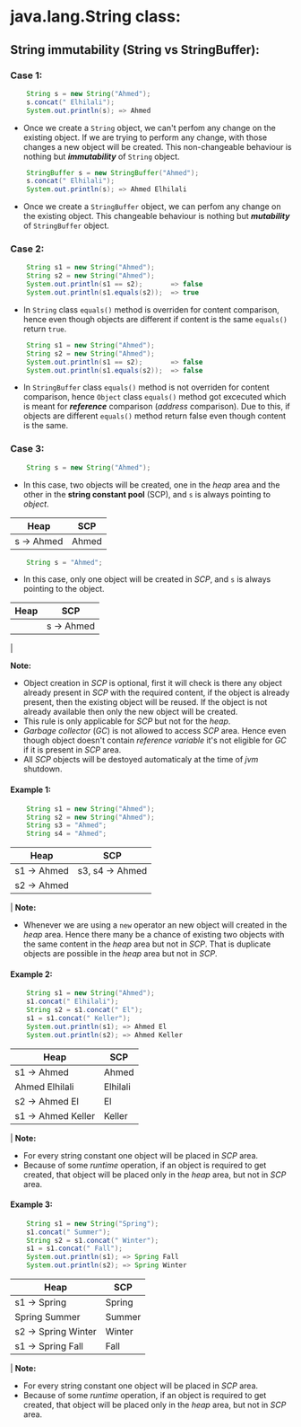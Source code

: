 # java.lang.String class:
## String immutability (String vs StringBuffer):
### Case 1:
```java
    String s = new String("Ahmed");
    s.concat(" Elhilali");
    System.out.println(s); => Ahmed
```
  - Once we create a `String` object, we can't perfom any change on the existing object. If we are trying to perform any change, with those changes a new object will be created. This non-changeable behaviour is nothing but ***immutability*** of `String` object.
```java
    StringBuffer s = new StringBuffer("Ahmed");
    s.concat(" Elhilali");
    System.out.println(s); => Ahmed Elhilali
```
- Once we create a `StringBuffer` object, we can perfom any change on the existing object. This changeable behaviour is nothing but ***mutability*** of `StringBuffer` object.   

### Case 2:
```java
    String s1 = new String("Ahmed");
    String s2 = new String("Ahmed");
    System.out.println(s1 == s2);       => false
    System.out.println(s1.equals(s2));  => true
```
  - In `String` class `equals()` method is overriden for content comparison, hence even though objects are different if content is the same `equals()` return `true`.
```java
    String s1 = new String("Ahmed");
    String s2 = new String("Ahmed");
    System.out.println(s1 == s2);       => false
    System.out.println(s1.equals(s2));  => false
```
- In `StringBuffer` class `equals()` method is not overriden for content comparison, hence `Object` class `equals()` method got excecuted which is meant for ***reference*** comparison (*address* comparison). Due to this, if objects are different `equals()` method return false even though content is the same. 

### Case 3:
```java
    String s = new String("Ahmed");
```
  - In this case, two objects will be created, one in the *heap* area and the other in the **string constant pool** (SCP), and `s` is always pointing to *object*.

| Heap   | SCP    |
|--------------- | --------------- |
| s -> Ahmed   | Ahmed   |

```java
    String s = "Ahmed";
```
- In this case, only one object will be created in *SCP*, and `s` is always pointing to the object.

| Heap   | SCP    |
|--------------- | --------------- |
|    | s -> Ahmed   |
|

**Note:**
- Object creation in *SCP* is optional, first it will check is there any object already present in *SCP* with the required content, if the object is already present, then the existing object will be reused. If the object is not already available then only the new object will be created.
-  This rule is only applicable for *SCP* but not for the *heap*.
-  *Garbage collector* (*GC*) is not allowed to access *SCP* area. Hence even though object doesn't contain *reference variable* it's not eligible for *GC* if it is present in *SCP* area. 
-  All *SCP* objects will be destoyed automaticaly at the time of *jvm* shutdown.

#### Example 1: 
``` java
    String s1 = new String("Ahmed");
    String s2 = new String("Ahmed");
    String s3 = "Ahmed";
    String s4 = "Ahmed";
```
| Heap   | SCP    |
|--------------- | --------------- |
| s1 -> Ahmed    | s3, s4 -> Ahmed   |
| s2 -> Ahmed||
|
**Note:**
- Whenever we are using a `new` operator an new object will created in the *heap* area. Hence there many be a chance of existing two objects with the same content in the *heap* area but not in *SCP*. That is duplicate objects are possible in the *heap* area but not in *SCP*.

#### Example 2: 
``` java
    String s1 = new String("Ahmed");
    s1.concat(" Elhilali");
    String s2 = s1.concat(" El");
    s1 = s1.concat(" Keller");
    System.out.println(s1); => Ahmed El
    System.out.println(s2); => Ahmed Keller
```
| Heap            | SCP               |
| --------------- | ---------------   |
| s1 -> Ahmed     | Ahmed             |
| Ahmed Elhilali     | Elhilali          |
| s2 -> Ahmed El     | El                |
| s1 -> Ahmed Keller     | Keller            |
|
**Note:**
- For every string constant one object will be placed in *SCP* area.
- Because of some *runtime* operation, if an object is required to get created, that object will be placed only in the *heap* area, but not in *SCP* area.

#### Example 3: 
``` java
    String s1 = new String("Spring");
    s1.concat(" Summer");
    String s2 = s1.concat(" Winter");
    s1 = s1.concat(" Fall");
    System.out.println(s1); => Spring Fall
    System.out.println(s2); => Spring Winter
```
| Heap            | SCP               |
| --------------- | ---------------   |
| s1 -> Spring     | Spring            |
| Spring Summer    | Summer          |
| s2 -> Spring Winter     | Winter       |
| s1 -> Spring Fall   |      Fall      |
|
**Note:**
- For every string constant one object will be placed in *SCP* area.
- Because of some *runtime* operation, if an object is required to get created, that object will be placed only in the *heap* area, but not in *SCP* area.

